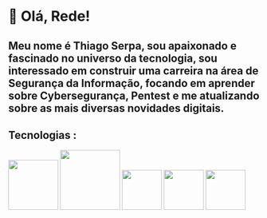 
# 👋 Olá, Rede!
## Meu nome é Thiago Serpa, sou apaixonado e fascinado no universo da tecnologia, sou interessado em construir uma carreira na área de Segurança da Informação, focando em aprender sobre Cybersegurança, Pentest e me atualizando sobre as mais diversas novidades digitais.

## Tecnologias :
<img src="https://cdn.jsdelivr.net/gh/devicons/devicon@latest/icons/python/python-original-wordmark.svg" width="100" height="100"/>  <img src="https://cdn.jsdelivr.net/gh/devicons/devicon@latest/icons/mysql/mysql-original-wordmark.svg" width="120" height="120"/> <img src="https://cdn.jsdelivr.net/gh/devicons/devicon@latest/icons/linux/linux-original.svg" width="80" height="80"/>  <img src="https://cdn.jsdelivr.net/gh/devicons/devicon@latest/icons/windows8/windows8-original.svg" width="80" height="80"/> <img src="https://cdn.jsdelivr.net/gh/devicons/devicon@latest/icons/debian/debian-original.svg"  width="80" height="80"/>



<!--
**ThiagoMLS/ThiagoMLS** is a ✨ _special_ ✨ repository because its `README.md` (this file) appears on your GitHub profile.

Here are some ideas to get you started:

- 🔭 I’m currently working on ...
- 🌱 I’m currently learning ...
- 👯 I’m looking to collaborate on ...
- 🤔 I’m looking for help with ...
- 💬 Ask me about ...
- 📫 How to reach me: ...
- 😄 Pronouns: ...
- ⚡ Fun fact: ...
-->
